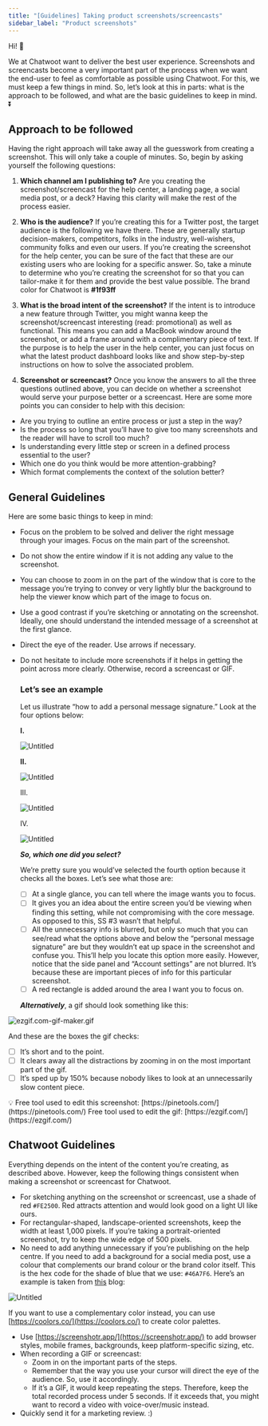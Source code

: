 ```yaml
---
title: "[Guidelines] Taking product screenshots/screencasts"
sidebar_label: "Product screenshots"
---
```


Hi! 👋

We at Chatwoot want to deliver the best user experience. Screenshots and screencasts become a very important part of the process when we want the end-user to feel as comfortable as possible using Chatwoot. For this, we must keep a few things in mind. So, let’s look at this in parts: what is the approach to be followed, and what are the basic guidelines to keep in mind. ⏬

## Approach to be followed

Having the right approach will take away all the guesswork from creating a screenshot. This will only take a couple of minutes. So, begin by asking yourself the following questions: 

1. **Which channel am I publishing to?** 
Are you creating the screenshot/screencast for the help center, a landing page, a social media post, or a deck? Having this clarity will make the rest of the process easier. 

2. **Who is the audience?** 
If you’re creating this for a Twitter post, the target audience is the following we have there. These are generally startup decision-makers, competitors, folks in the industry, well-wishers, community folks and even our users. If you’re creating the screenshot for the help center, you can be sure of the fact that these are our existing users who are looking for a specific answer. So, take a minute to determine who you’re creating the screenshot for so that you can tailor-make it for them and provide the best value possible.
The brand color for Chatwoot is **#1f93ff**

3. **What is the broad intent of the screenshot?** 
If the intent is to introduce a new feature through Twitter, you might wanna keep the screenshot/screencast interesting (read: promotional) as well as functional. This means you can add a MacBook window around the screenshot, or add a frame around with a complimentary piece of text. If the purpose is to help the user in the help center, you can just focus on what the latest product dashboard looks like and show step-by-step instructions on how to solve the associated problem.

4. **Screenshot or screencast?** 
Once you know the answers to all the three questions outlined above, you can decide on whether a screenshot would serve your purpose better or a screencast. Here are some more points you can consider to help with this decision: 

- Are you trying to outline an entire process or just a step in the way?
- Is the process so long that you’ll have to give too many screenshots and the reader will have to scroll too much?
- Is understanding every little step or screen in a defined process essential to the user?
- Which one do you think would be more attention-grabbing?
- Which format complements the context of the solution better?

## General Guidelines

Here are some basic things to keep in mind: 

- Focus on the problem to be solved and deliver the right message through your images. Focus on the main part of the screenshot.
- Do not show the entire window if it is not adding any value to the screenshot.
- You can choose to zoom in on the part of the window that is core to the message you’re trying to convey or very lightly blur the background to help the viewer know which part of the image to focus on.
- Use a good contrast if you’re sketching or annotating on the screenshot. Ideally, one should understand the intended message of a screenshot at the first glance.
- Direct the eye of the reader. Use arrows if necessary.
- Do not hesitate to include more screenshots if it helps in getting the point across more clearly. Otherwise, record a screencast or GIF.
    
    ### **Let’s see an example**
    
    Let us illustrate “how to add a personal message signature.” Look at the four options below:
    
    **I.**
    
    ![Untitled](https://s3-us-west-2.amazonaws.com/secure.notion-static.com/8c7d22cd-f0e2-47a4-a1d3-57a77d270f59/Untitled.png)
    
    **II.**
    
    ![Untitled](https://s3-us-west-2.amazonaws.com/secure.notion-static.com/98046b6e-5535-408b-88cf-aa0c9acf8398/Untitled.png)
    
    III.
    
    ![Untitled](https://s3-us-west-2.amazonaws.com/secure.notion-static.com/0a45b07f-994b-4be0-b11c-97116a23e293/Untitled.png)
    
    IV.
    
    ![Untitled](https://s3-us-west-2.amazonaws.com/secure.notion-static.com/540bf6f8-cefa-4216-af46-cd8f251d3694/Untitled.png)
    
    ***So, which one did you select?***
    
    We’re pretty sure you would’ve selected the fourth option because it checks all the boxes. Let’s see what those are:
    
    - [ ]  At a single glance, you can tell where the image wants you to focus.
    - [ ]  It gives you an idea about the entire screen you’d be viewing when finding this setting, while not compromising with the core message. As opposed to this, SS #3 wasn’t that helpful.
    - [ ]  All the unnecessary info is blurred, but only so much that you can see/read what the options above and below the “personal message signature” are but they wouldn’t eat up space in the screenshot and confuse you. This’ll help you locate this option more easily. However, notice that the side panel and “Account settings” are not blurred. It’s because these are important pieces of info for this particular screenshot.
    - [ ]  A red rectangle is added around the area I want you to focus on.
    
    ***Alternatively***, a gif should look something like this: 
    

![ezgif.com-gif-maker.gif](https://s3-us-west-2.amazonaws.com/secure.notion-static.com/3efb00b6-dae8-49e0-93b9-c956e43beda8/ezgif.com-gif-maker.gif)

And these are the boxes the gif checks:

- [ ]  It’s short and to the point.
- [ ]  It clears away all the distractions by zooming in on the most important part of the gif.
- [ ]  It’s sped up by 150% because nobody likes to look at an unnecessarily slow content piece.

<aside>
💡 Free tool used to edit this screenshot: [https://pinetools.com/](https://pinetools.com/)
  Free tool used to edit the gif: [https://ezgif.com/](https://ezgif.com/)

</aside>

## Chatwoot Guidelines

Everything depends on the intent of the content you’re creating, as described above. However, keep the following things consistent when making a screenshot or screencast for Chatwoot. 

- For sketching anything on the screenshot or screencast, use a shade of red `#FE2500`. Red attracts attention and would look good on a light UI like ours.
- For rectangular-shaped, landscape-oriented screenshots, keep the width at least 1,000 pixels. If you’re taking a portrait-oriented screenshot, try to keep the wide edge of 500 pixels.
- No need to add anything unnecessary if you’re publishing on the help centre. If you need to add a background for a social media post, use a colour that complements our brand colour or the brand color itself. This is the hex code for the shade of blue that we use: `#46A7F6`. Here’s an example is taken from [this](https://www.chatwoot.com/blog/the-complete-guide-to-building-your-customer-experience-strategy-in-2022/) blog:

![Untitled](https://s3-us-west-2.amazonaws.com/secure.notion-static.com/3b0b4ddc-e520-4973-be1a-2f710c9116da/Untitled.png)

If you want to use a complementary color instead, you can use [https://coolors.co/](https://coolors.co/) to create color palettes. 

- Use [https://screenshotr.app/](https://screenshotr.app/) to add browser styles, mobile frames, backgrounds, keep platform-specific sizing, etc.
- When recording a GIF or screencast:
    - Zoom in on the important parts of the steps.
    - Remember that the way you use your cursor will direct the eye of the audience. So, use it accordingly.
    - If it’s a GIF, it would keep repeating the steps. Therefore, keep the total recorded process under 5 seconds. If it exceeds that, you might want to record a video with voice-over/music instead.
- Quickly send it for a marketing review. :)
